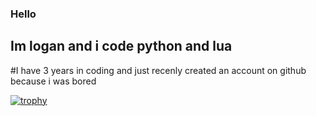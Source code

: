 ### Hello
## Im logan and i code python and lua
#I have 3 years in coding and just recenly created an account on github because i was bored


[![trophy](https://github-profile-trophy.vercel.app/?username=Weasdr)](https://github.com/ryo-ma/github-profile-trophy)
